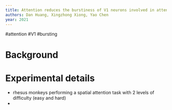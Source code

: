 ```yaml
---
title: Attention reduces the burstiness of V1 neurons involved in attended target enhancement
authors: Dan Huang, Xingzhong Xiong, Yao Chen
year: 2021
---
```


#attention #V1 #bursting 

# Background



# Experimental details

- rhesus monkeys performing a spatial attention task with 2 levels of difficulty (easy and hard)
- 
